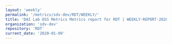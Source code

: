 ```yaml
---
layout: 'weekly'
permalink: '/metrics/sdv-dev/RDT/WEEKLY/'
title: 'DAI Lab OSS Metrics Metrics report for RDT | WEEKLY-REPORT-2020-01-09'
organization: 'sdv-dev'
repository: 'RDT'
current_date: '2020-01-09'
---
```

